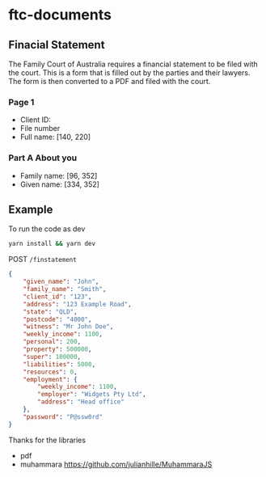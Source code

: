 # ftc-documents

## Finacial Statement

The Family Court of Australia requires a financial statement to be filed with the court. This is a form that is filled out by the parties and their lawyers. The form is then converted to a PDF and filed with the court.

### Page 1
* Client ID:
* File number
* Full name: [140, 220]

### Part A About you
* Family name: [96, 352]
* Given name: [334, 352]

## Example

To run the code as dev

```bash
yarn install && yarn dev
```

POST `/finstatement`

```json
{
    "given_name": "John",
    "family_name": "Smith",
    "client_id": "123",
    "address": "123 Example Road",
    "state": "QLD",
    "postcode": "4000",
    "witness": "Mr John Doe",
    "weekly_income": 1100,
    "personal": 200,
    "property": 500000,
    "super": 100000,
    "liabilities": 5000,
    "resources": 0,
    "employment": {
        "weekly_income": 1100,
        "employer": "Widgets Pty Ltd",
        "address": "Head office"
    },
    "password": "P@ssw0rd"
}
```

Thanks for the libraries 
* pdf
* muhammara https://github.com/julianhille/MuhammaraJS